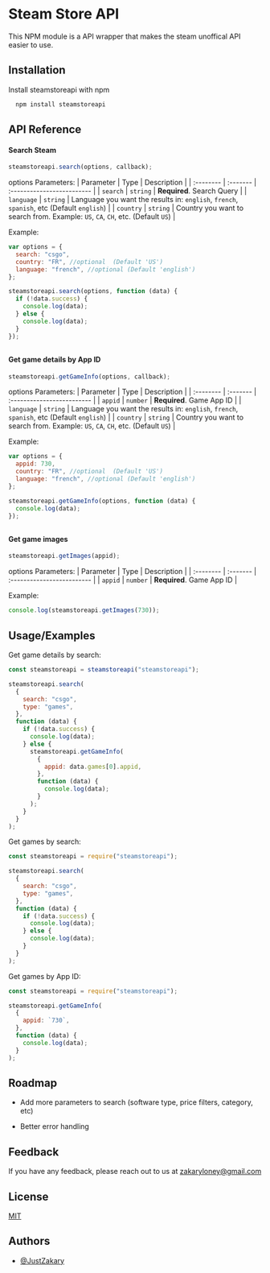 # Steam Store API

This NPM module is a API wrapper that makes the steam unoffical API easier to use.

## Installation

Install steamstoreapi with npm

```bash
  npm install steamstoreapi
```

## API Reference

#### Search Steam

```javascript
steamstoreapi.search(options, callback);
```

options Parameters:
| Parameter | Type | Description |
| :-------- | :------- | :------------------------- |
| `search` | `string` | **Required**. Search Query |
| `language` | `string` | Language you want the results in: `english`, `french`, `spanish`, etc (Default `english`) |
| `country` | `string` | Country you want to search from. Example: `US`, `CA`, `CH`, etc. (Default `US`) |

Example:

```javascript
var options = {
  search: "csgo",
  country: "FR", //optional  (Default 'US')
  language: "french", //optional (Default 'english')
};

steamstoreapi.search(options, function (data) {
  if (!data.success) {
    console.log(data);
  } else {
    console.log(data);
  }
});
```

##

#### Get game details by App ID

```javascript
steamstoreapi.getGameInfo(options, callback);
```

options Parameters:
| Parameter | Type | Description |
| :-------- | :------- | :------------------------- |
| `appid` | `number` | **Required**. Game App ID |
| `language` | `string` | Language you want the results in: `english`, `french`, `spanish`, etc (Default `english`) |
| `country` | `string` | Country you want to search from. Example: `US`, `CA`, `CH`, etc. (Default `US`) |

Example:

```javascript
var options = {
  appid: 730,
  country: "FR", //optional  (Default 'US')
  language: "french", //optional (Default 'english')
};

steamstoreapi.getGameInfo(options, function (data) {
  console.log(data);
});
```

##

#### Get game images

```javascript
steamstoreapi.getImages(appid);
```

options Parameters:
| Parameter | Type | Description |
| :-------- | :------- | :------------------------- |
| `appid` | `number` | **Required**. Game App ID |

Example:

```javascript
console.log(steamstoreapi.getImages(730));
```

## Usage/Examples

Get game details by search:

```javascript
const steamstoreapi = steamstoreapi("steamstoreapi");

steamstoreapi.search(
  {
    search: "csgo",
    type: "games",
  },
  function (data) {
    if (!data.success) {
      console.log(data);
    } else {
      steamstoreapi.getGameInfo(
        {
          appid: data.games[0].appid,
        },
        function (data) {
          console.log(data);
        }
      );
    }
  }
);
```

Get games by search:

```javascript
const steamstoreapi = require("steamstoreapi");

steamstoreapi.search(
  {
    search: "csgo",
    type: "games",
  },
  function (data) {
    if (!data.success) {
      console.log(data);
    } else {
      console.log(data);
    }
  }
);
```

Get games by App ID:

```javascript
const steamstoreapi = require("steamstoreapi");

steamstoreapi.getGameInfo(
  {
    appid: `730`,
  },
  function (data) {
    console.log(data);
  }
);
```

## Roadmap

- Add more parameters to search (software type, price filters, category, etc)

- Better error handling

## Feedback

If you have any feedback, please reach out to us at zakaryloney@gmail.com

## License

[MIT](https://choosealicense.com/licenses/mit/)

## Authors

- [@JustZakary](https://www.github.com/justzakary)
